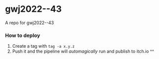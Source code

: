 # gwj2022--43

A repo for gwj2022--43

### How to deploy
1. Create a tag with `tag -a x.y.z`
2. Push it and the pipeline will _automagically_ run and publish to itch.io ^^
